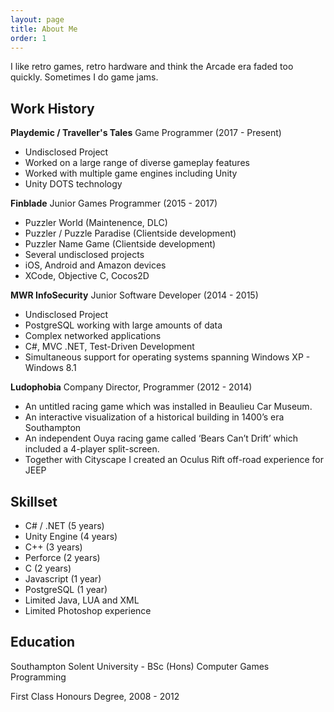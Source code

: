 ```yaml
---
layout: page
title: About Me
order: 1
---
```

I like retro games, retro hardware and think the Arcade era faded too quickly. Sometimes I do game jams. 

## Work History

**Playdemic / Traveller's Tales** Game Programmer (2017 - Present)
- Undisclosed Project
- Worked on a large range of diverse gameplay features
- Worked with multiple game engines including Unity
- Unity DOTS technology

**Finblade** Junior Games Programmer (2015 - 2017)
- Puzzler World (Maintenence, DLC)
- Puzzler / Puzzle Paradise (Clientside development)
- Puzzler Name Game (Clientside development)
- Several undisclosed projects
- iOS, Android and Amazon devices
- XCode, Objective C, Cocos2D

**MWR InfoSecurity** Junior Software Developer (2014 - 2015)
- Undisclosed Project
- PostgreSQL working with large amounts of data
- Complex networked applications
- C#, MVC .NET, Test-Driven Development
- Simultaneous support for operating systems spanning Windows XP - Windows 8.1

**Ludophobia** Company Director, Programmer (2012 - 2014)
- An untitled racing game which was installed in Beaulieu Car Museum.
- An interactive visualization of a historical building in 1400’s era Southampton
- An independent Ouya racing game called ‘Bears Can’t Drift’ which included a 4-player split-screen.
- Together with Cityscape I created an Oculus Rift off-road experience for JEEP

## Skillset

* C# / .NET (5 years)
* Unity Engine (4 years)
* C++ (3 years)
* Perforce (2 years)
* C (2 years)
* Javascript (1 year)
* PostgreSQL (1 year)
* Limited Java, LUA and XML
* Limited Photoshop experience

## Education

Southampton Solent University - BSc (Hons) Computer Games Programming

First Class Honours Degree, 2008 - 2012
